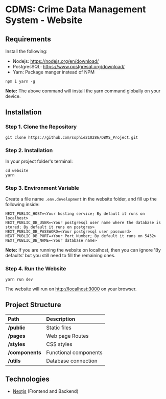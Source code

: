 # CDMS: Crime Data Management System - Website

## Requirements

Install the following:

- Nodejs: https://nodejs.org/en/download/
- PostgresSQL: https://www.postgresql.org/download/
- Yarn: Package manger instead of NPM

```console
npm i yarn -g
```

**Note:** The above command will install the yarn command globally on your device.

## Installation

### Step 1. Clone the Repository

```console
git clone https://github.com/sophie210286/DBMS_Project.git
```

### Step 2. Installation

In your project folder's terminal:

```console
cd website
yarn
```

### Step 3. Environment Variable

Create a file name `.env.development` in the website folder, and fill up the following inside:

```console
NEXT_PUBLIC_HOST=<Your hosting service; By default it runs on localhost>
NEXT_PUBLIC_DB_USER=<Your postgresql user name where the database is stored; By default it runs on postgres>
NEXT_PUBLIC_DB_PASSWORD=<Your postgresql user password>
NEXT_PUBLIC_DB_PORT=<Your Port Number; By default it runs on 5432>
NEXT_PUBLIC_DB_NAME=<Your database name>
```

**Note:** If you are running the website on localhost, then you can ignore 'By defaults' but you still need to fill the remaining ones.

### Step 4. Run the Website

```console
yarn run dev
```

The website will run on [http://localhost:3000](http://localhost:3000) on your browser.

## Project Structure

| Path            | Description           |
| :-------------- | :-------------------- |
| **/public**     | Static files          |
| **/pages**      | Web page Routes       |
| **/styles**     | CSS styles            |
| **/components** | Functional components |
| **/utils**      | Database connection   |


## Technologies

* [Nextjs](https://nextjs.org/) (Frontend and Backend)